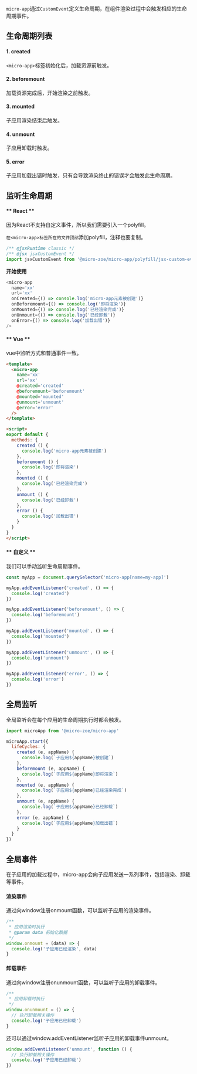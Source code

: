 `micro-app`通过`CustomEvent`定义生命周期，在组件渲染过程中会触发相应的生命周期事件。

## 生命周期列表

#### 1. created
`<micro-app>`标签初始化后，加载资源前触发。

#### 2. beforemount
加载资源完成后，开始渲染之前触发。

#### 3. mounted
子应用渲染结束后触发。

#### 4. unmount
子应用卸载时触发。

#### 5. error
子应用加载出错时触发，只有会导致渲染终止的错误才会触发此生命周期。


## 监听生命周期
<!-- tabs:start -->

#### ** React **
因为React不支持自定义事件，所以我们需要引入一个polyfill。

`在<micro-app>标签所在的文件顶部`添加polyfill，注释也要复制。
```js
/** @jsxRuntime classic */
/** @jsx jsxCustomEvent */
import jsxCustomEvent from '@micro-zoe/micro-app/polyfill/jsx-custom-event'
```

**开始使用**
```js
<micro-app
  name='xx'
  url='xx'
  onCreated={() => console.log('micro-app元素被创建')}
  onBeforemount={() => console.log('即将渲染')}
  onMounted={() => console.log('已经渲染完成')}
  onUnmount={() => console.log('已经卸载')}
  onError={() => console.log('加载出错')}
/>
```

#### ** Vue **
vue中监听方式和普通事件一致。
```html
<template>
  <micro-app
    name='xx'
    url='xx'
    @created='created'
    @beforemount='beforemount'
    @mounted='mounted'
    @unmount='unmount'
    @error='error'
  />
</template>

<script>
export default {
  methods: {
    created () {
      console.log('micro-app元素被创建')
    },
    beforemount () {
      console.log('即将渲染')
    },
    mounted () {
      console.log('已经渲染完成')
    },
    unmount () {
      console.log('已经卸载')
    },
    error () {
      console.log('加载出错')
    }
  }
}
</script>
```
#### ** 自定义 **
我们可以手动监听生命周期事件。

```js
const myApp = document.querySelector('micro-app[name=my-app]')

myApp.addEventListener('created', () => {
  console.log('created')
})

myApp.addEventListener('beforemount', () => {
  console.log('beforemount')
})

myApp.addEventListener('mounted', () => {
  console.log('mounted')
})

myApp.addEventListener('unmount', () => {
  console.log('unmount')
})

myApp.addEventListener('error', () => {
  console.log('error')
})
```

<!-- tabs:end -->

## 全局监听
全局监听会在每个应用的生命周期执行时都会触发。
```js
import microApp from '@micro-zoe/micro-app'

microApp.start({
  lifeCycles: {
    created (e, appName) {
      console.log(`子应用${appName}被创建`)
    },
    beforemount (e, appName) {
      console.log(`子应用${appName}即将渲染`)
    },
    mounted (e, appName) {
      console.log(`子应用${appName}已经渲染完成`)
    },
    unmount (e, appName) {
      console.log(`子应用${appName}已经卸载`)
    },
    error (e, appName) {
      console.log(`子应用${appName}加载出错`)
    }
  }
})
```

## 全局事件
在子应用的加载过程中，micro-app会向子应用发送一系列事件，包括渲染、卸载等事件。

#### 渲染事件
通过向window注册onmount函数，可以监听子应用的渲染事件。

```js
/**
 * 应用渲染时执行
 * @param data 初始化数据
 */
window.onmount = (data) => {
  console.log('子应用已经渲染', data)
}
```

#### 卸载事件
通过向window注册onunmount函数，可以监听子应用的卸载事件。

```js
/**
 * 应用卸载时执行
 */
window.onunmount = () => {
  // 执行卸载相关操作
  console.log('子应用已经卸载')
}
```

还可以通过window.addEventListener监听子应用的卸载事件unmount。
```js
window.addEventListener('unmount', function () {
  // 执行卸载相关操作
  console.log('子应用已经卸载')
})
```

